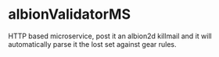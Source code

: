 # albionValidatorMS
HTTP based microservice, post it an albion2d killmail and it will automatically parse it the lost set against gear rules.
